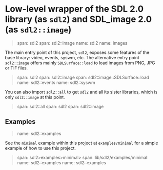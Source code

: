 # Low-level wrapper of the SDL 2.0 library (as `sdl2`) and SDL_image 2.0 (as `sdl2::image`)

> span: sdl2
> span: sdl2::image
> name: sdl2
> name: images

The main entry point of this project, `sdl2`, exposes some features of the base
library: video, events, syswm, etc. The alternative entry point `sdl2::image` offers
mainly `SDLSurface::load` to load images from PNG, JPG or TIF files.

> span: sdl2
> span: sdl2::image
> span: sdl2::image::SDLSurface::load
> name: sdl2::events
> name: sdl2::syswm

You can also import `sdl2::all` to get `sdl2` and all its sister libraries, which is only
`sdl2::image` at this point.

> span: sdl2::all
> span: sdl2
> span: sdl2::image

## Examples

> name: sdl2::examples

See the `minimal` example within this project at `examples/minimal` for a simple example
of how to use this project.

> span: sdl2>examples>minimal>
> span: lib/sdl2/examples/minimal
> name: sdl2::examples
> name: sdl2::examples
